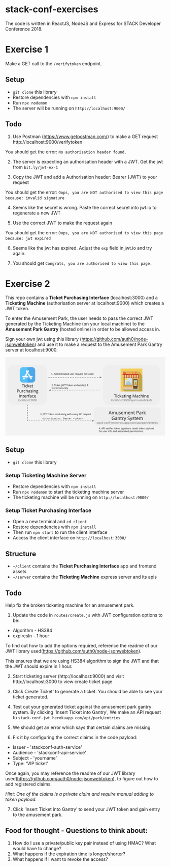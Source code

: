 # stack-conf-exercises

The code is written in ReactJS, NodeJS and Express for STACK Developer Conference 2018.

# Exercise 1
Make a GET call to the `/verifytoken` endpoint.

## Setup
- `git clone` this library
- Restore dependencies with `npm install`
- Run `npx nodemon` 
- The server will be running on `http://localhost:9000/`

## Todo
1. Use Postman (https://www.getpostman.com/) to make a GET request http://localhost:9000/verifytoken

You should get the error: `No authorisation header found.`

2. The server is expecting an authorisation header with a JWT. Get the jwt from `bit.ly/jwt-ex-1`

3. Copy the JWT and add a Authorisation header: Bearer {JWT} to your request

You should get the error: `Oops, you are NOT authorised to view this page because: invalid signature`

4. Seems like the secret is wrong. Paste the correct secret into jwt.io to regenerate a new JWT

5. Use the correct JWT to make the request again

You should get the error: `Oops, you are NOT authorised to view this page because: jwt expired`

6. Seems like the jwt has expired. Adjust the `exp` field in jwt.io and try again.

7. You should get `Congrats, you are authorised to view this page.`


# Exercise 2
This repo contains a **Ticket Purchasing Interface** (localhost:3000) and a **Ticketing Machine** (authorisation server at localhost:9000) which creates a JWT token. 

To enter the Amusement Park, the user needs to pass the correct JWT generated by the Ticketing Machine (on your local machine) to the **Amusement Park Gantry** (hosted online) in order to be allowed access in. 

Sign your own jwt using this library (https://github.com/auth0/node-jsonwebtoken) and use it to make a request to the Amusement Park Gantry server at localhost:9000. 

![Diagram of JWT as session token](./ex-2.png)

## Setup
- `git clone` this library

### Setup Ticketing Machine Server
- Restore dependencies with `npm install`
- Run `npx nodemon` to start the ticketing machine server
- The ticketing machine will be running on `http://localhost:9000/`

### Setup Ticket Purchasing Interface
- Open a new terminal and `cd client`
- Restore dependencies with `npm install`
- Then run `npm start` to run the client interface
- Access the client interface on `http://localhost:3000/` 

## Structure
- `~/client` contains the **Ticket Purchasing Interface** app and frontend assets
- `~/server` contains the **Ticketing Machine** express server and its apis

## Todo
Help fix the broken ticketing machine for an amusement park.

1. Update the code in `routes/create.js` with JWT configuration options to be:

- Algorithm - HS384
- expiresIn - 1 hour

To find out how to add the options required, reference the readme of our JWT library used(https://github.com/auth0/node-jsonwebtoken).

This ensures that we are using HS384 algorithm to sign the JWT and that the JWT should expire in 1 hour.

2. Start ticketing server (http://localhost:9000) and visit http://localhost:3000 to view create ticket page

3. Click Create Ticket’ to generate a ticket. You should be able to see your ticket generated.

4. Test out your generated ticket against the amusement park gantry system. By clicking 'Insert Ticket into Gantry', We make an API request to `stack-conf-jwt.herokuapp.com/api/park/entries`.

5. We should get an error which says that certain claims are missing. 

6. Fix it by configuring the correct claims in the code payload:

- Issuer - 'stackconf-auth-service'
- Audience - 'stackconf-api-service'
- Subject - 'yourname'
- Type: 'VIP ticket'

Once again, you may reference the readme of our JWT library used(https://github.com/auth0/node-jsonwebtoken), to figure out how to add registered claims.

*Hint: One of the claims is a private claim and require manual adding to token payload.*

7. Click ‘Insert Ticket into Gantry’ to send your JWT token and gain entry to the amusement park.

## Food for thought - Questions to think about:
1. How do I use a private/public key pair instead of using HMAC? What would have to change?
2. What happens if the expiration time is longer/shorter?
3. What happens if i want to revoke the access?
